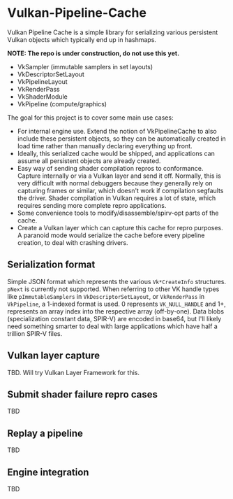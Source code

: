 # Vulkan-Pipeline-Cache

Vulkan Pipeline Cache is a simple library for serializing various persistent Vulkan objects which typically end up
in hashmaps.

**NOTE: The repo is under construction, do not use this yet.**

- VkSampler (immutable samplers in set layouts)
- VkDescriptorSetLayout
- VkPipelineLayout
- VkRenderPass
- VkShaderModule
- VkPipeline (compute/graphics)

The goal for this project is to cover some main use cases:

- For internal engine use. Extend the notion of VkPipelineCache to also include these persistent objects,
so they can be automatically created in load time rather than manually declaring everything up front.
- Ideally, this serialized cache would be shipped, and applications can assume all persistent objects are already created.
- Easy way of sending shader compilation repros to conformance. Capture internally or via a Vulkan layer and send it off.
Normally, this is very difficult with normal debuggers because they generally rely on capturing frames or similar,
which doesn't work if compilation segfaults the driver. Shader compilation in Vulkan requires a lot of state,
which requires sending more complete repro applications.
- Some convenience tools to modify/disassemble/spirv-opt parts of the cache.
- Create a Vulkan layer which can capture this cache for repro purposes.
A paranoid mode would serialize the cache before every pipeline creation, to deal with crashing drivers.

## Serialization format

Simple JSON format which represents the various `Vk*CreateInfo` structures.
`pNext` is currently not supported.
When referring to other VK handle types like `pImmutableSamplers` in `VkDescriptorSetLayout`, or `VkRenderPass` in `VkPipeline`,
a 1-indexed format is used. 0 represents `VK_NULL_HANDLE` and 1+, represents an array index into the respective array (off-by-one).
Data blobs (specialization constant data, SPIR-V) are encoded in base64, but I'll likely need something smarter to deal with large applications which have half a trillion SPIR-V files.

## Vulkan layer capture

TBD. Will try Vulkan Layer Framework for this.

## Submit shader failure repro cases

TBD

## Replay a pipeline

TBD

## Engine integration

TBD

